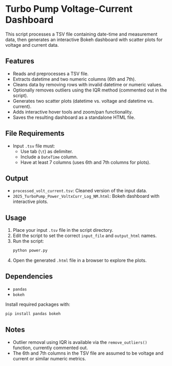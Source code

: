 # Turbo Pump Voltage-Current Dashboard

This script processes a TSV file containing date-time and measurement data, then generates an interactive Bokeh dashboard with scatter plots for voltage and current data.

## Features

- Reads and preprocesses a TSV file.
- Extracts datetime and two numeric columns (6th and 7th).
- Cleans data by removing rows with invalid datetime or numeric values.
- Optionally removes outliers using the IQR method (commented out in the script).
- Generates two scatter plots (datetime vs. voltage and datetime vs. current).
- Adds interactive hover tools and zoom/pan functionality.
- Saves the resulting dashboard as a standalone HTML file.

## File Requirements

- Input `.tsv` file must:
  - Use tab (`\t`) as delimiter.
  - Include a `DateTime` column.
  - Have at least 7 columns (uses 6th and 7th columns for plots).

## Output

- `processed_volt_current.tsv`: Cleaned version of the input data.
- `2025_TurboPump_Power_VoltxCurr_Log_NM.html`: Bokeh dashboard with interactive plots.

## Usage

1. Place your input `.tsv` file in the script directory.
2. Edit the script to set the correct `input_file` and `output_html` names.
3. Run the script:
   ```bash
   python power.py
   ```
4. Open the generated `.html` file in a browser to explore the plots.

## Dependencies

- `pandas`
- `bokeh`

Install required packages with:
```bash
pip install pandas bokeh
```

## Notes

- Outlier removal using IQR is available via the `remove_outliers()` function, currently commented out.
- The 6th and 7th columns in the TSV file are assumed to be voltage and current or similar numeric metrics.
